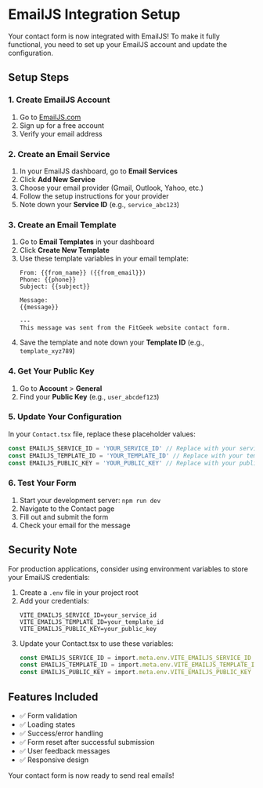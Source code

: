 # EmailJS Integration Setup

Your contact form is now integrated with EmailJS! To make it fully functional, you need to set up your EmailJS account and update the configuration.

## Setup Steps

### 1. Create EmailJS Account
1. Go to [EmailJS.com](https://www.emailjs.com/)
2. Sign up for a free account
3. Verify your email address

### 2. Create an Email Service
1. In your EmailJS dashboard, go to **Email Services**
2. Click **Add New Service**
3. Choose your email provider (Gmail, Outlook, Yahoo, etc.)
4. Follow the setup instructions for your provider
5. Note down your **Service ID** (e.g., `service_abc123`)

### 3. Create an Email Template
1. Go to **Email Templates** in your dashboard
2. Click **Create New Template**
3. Use these template variables in your email template:
   ```
   From: {{from_name}} ({{from_email}})
   Phone: {{phone}}
   Subject: {{subject}}
   
   Message:
   {{message}}
   
   ---
   This message was sent from the FitGeek website contact form.
   ```
4. Save the template and note down your **Template ID** (e.g., `template_xyz789`)

### 4. Get Your Public Key
1. Go to **Account** > **General**
2. Find your **Public Key** (e.g., `user_abcdef123`)

### 5. Update Your Configuration
In your `Contact.tsx` file, replace these placeholder values:

```typescript
const EMAILJS_SERVICE_ID = 'YOUR_SERVICE_ID' // Replace with your service ID
const EMAILJS_TEMPLATE_ID = 'YOUR_TEMPLATE_ID' // Replace with your template ID  
const EMAILJS_PUBLIC_KEY = 'YOUR_PUBLIC_KEY' // Replace with your public key
```

### 6. Test Your Form
1. Start your development server: `npm run dev`
2. Navigate to the Contact page
3. Fill out and submit the form
4. Check your email for the message

## Security Note
For production applications, consider using environment variables to store your EmailJS credentials:

1. Create a `.env` file in your project root
2. Add your credentials:
   ```
   VITE_EMAILJS_SERVICE_ID=your_service_id
   VITE_EMAILJS_TEMPLATE_ID=your_template_id
   VITE_EMAILJS_PUBLIC_KEY=your_public_key
   ```
3. Update your Contact.tsx to use these variables:
   ```typescript
   const EMAILJS_SERVICE_ID = import.meta.env.VITE_EMAILJS_SERVICE_ID
   const EMAILJS_TEMPLATE_ID = import.meta.env.VITE_EMAILJS_TEMPLATE_ID
   const EMAILJS_PUBLIC_KEY = import.meta.env.VITE_EMAILJS_PUBLIC_KEY
   ```

## Features Included
- ✅ Form validation
- ✅ Loading states
- ✅ Success/error handling
- ✅ Form reset after successful submission
- ✅ User feedback messages
- ✅ Responsive design

Your contact form is now ready to send real emails!
